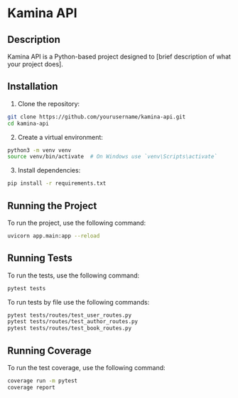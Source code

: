 # Kamina API

## Description
Kamina API is a Python-based project designed to [brief description of what your project does].

## Installation

1. Clone the repository:
  ```bash
  git clone https://github.com/yourusername/kamina-api.git
  cd kamina-api
  ```

2. Create a virtual environment:
  ```bash
  python3 -m venv venv
  source venv/bin/activate  # On Windows use `venv\Scripts\activate`
  ```

3. Install dependencies:
  ```bash
  pip install -r requirements.txt
  ```

## Running the Project

To run the project, use the following command:
```bash
uvicorn app.main:app --reload
```

## Running Tests

To run the tests, use the following command:
```bash
pytest tests
```
To run tests by file use the following commands:
```bash
pytest tests/routes/test_user_routes.py
pytest tests/routes/test_author_routes.py
pytest tests/routes/test_book_routes.py
```

## Running Coverage

To run the test coverage, use the following command:
```bash
coverage run -m pytest
coverage report
```